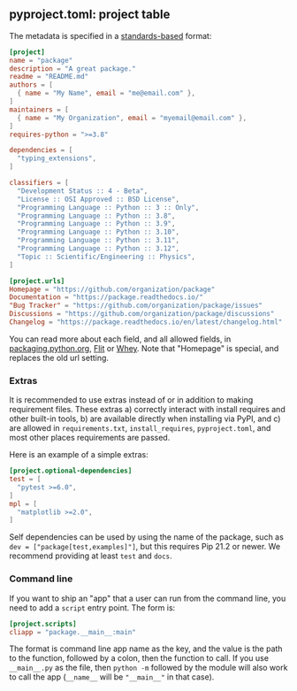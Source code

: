 ## pyproject.toml: project table

The metadata is specified in a [standards-based][metadata] format:

```toml
[project]
name = "package"
description = "A great package."
readme = "README.md"
authors = [
  { name = "My Name", email = "me@email.com" },
]
maintainers = [
  { name = "My Organization", email = "myemail@email.com" },
]
requires-python = ">=3.8"

dependencies = [
  "typing_extensions",
]

classifiers = [
  "Development Status :: 4 - Beta",
  "License :: OSI Approved :: BSD License",
  "Programming Language :: Python :: 3 :: Only",
  "Programming Language :: Python :: 3.8",
  "Programming Language :: Python :: 3.9",
  "Programming Language :: Python :: 3.10",
  "Programming Language :: Python :: 3.11",
  "Programming Language :: Python :: 3.12",
  "Topic :: Scientific/Engineering :: Physics",
]

[project.urls]
Homepage = "https://github.com/organization/package"
Documentation = "https://package.readthedocs.io/"
"Bug Tracker" = "https://github.com/organization/package/issues"
Discussions = "https://github.com/organization/package/discussions"
Changelog = "https://package.readthedocs.io/en/latest/changelog.html"
```

You can read more about each field, and all allowed fields, in
[packaging.python.org][metadata],
[Flit](https://flit.readthedocs.io/en/latest/pyproject_toml.html#new-style-metadata)
or [Whey](https://whey.readthedocs.io/en/latest/configuration.html). Note that
"Homepage" is special, and replaces the old url setting.

### Extras

It is recommended to use extras instead of or in addition to making requirement
files. These extras a) correctly interact with install requires and other
built-in tools, b) are available directly when installing via PyPI, and c) are
allowed in `requirements.txt`, `install_requires`, `pyproject.toml`, and most
other places requirements are passed.

Here is an example of a simple extras:

```toml
[project.optional-dependencies]
test = [
  "pytest >=6.0",
]
mpl = [
  "matplotlib >=2.0",
]
```

Self dependencies can be used by using the name of the package, such as
`dev = ["package[test,examples]"]`, but this requires Pip 21.2 or newer. We
recommend providing at least `test` and `docs`.

### Command line

If you want to ship an "app" that a user can run from the command line, you need
to add a `script` entry point. The form is:

```toml
[project.scripts]
cliapp = "package.__main__:main"
```

The format is command line app name as the key, and the value is the path to the
function, followed by a colon, then the function to call. If you use
`__main__.py` as the file, then `python -m` followed by the module will also
work to call the app (`__name__` will be `"__main__"` in that case).

[metadata]: https://packaging.python.org/en/latest/specifications/core-metadata/
